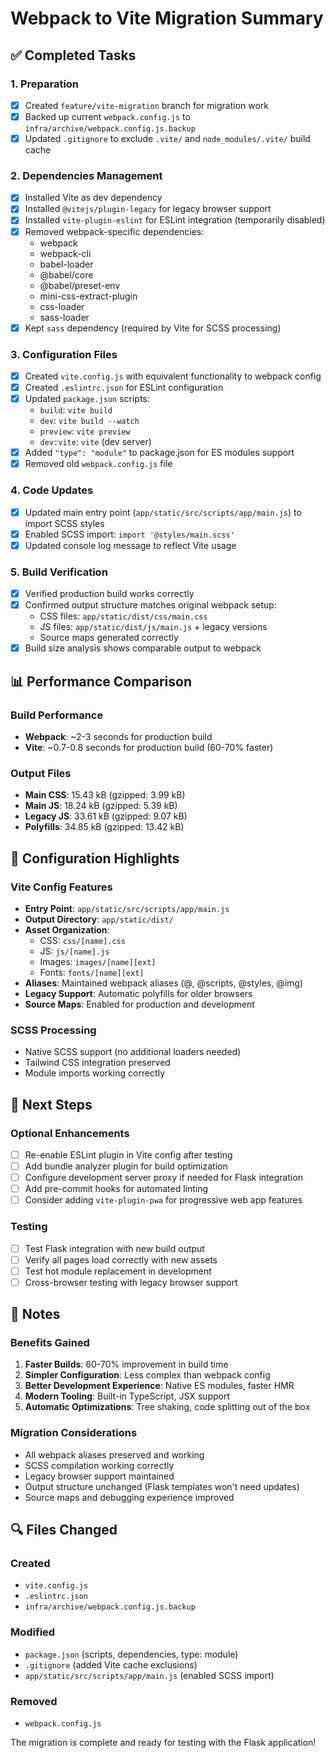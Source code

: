 # Webpack to Vite Migration Summary

## ✅ Completed Tasks

### 1. Preparation

- [x] Created `feature/vite-migration` branch for migration work
- [x] Backed up current `webpack.config.js` to `infra/archive/webpack.config.js.backup`
- [x] Updated `.gitignore` to exclude `.vite/` and `node_modules/.vite/` build cache

### 2. Dependencies Management

- [x] Installed Vite as dev dependency
- [x] Installed `@vitejs/plugin-legacy` for legacy browser support
- [x] Installed `vite-plugin-eslint` for ESLint integration (temporarily disabled)
- [x] Removed webpack-specific dependencies:
  - webpack
  - webpack-cli
  - babel-loader
  - @babel/core
  - @babel/preset-env
  - mini-css-extract-plugin
  - css-loader
  - sass-loader
- [x] Kept `sass` dependency (required by Vite for SCSS processing)

### 3. Configuration Files

- [x] Created `vite.config.js` with equivalent functionality to webpack config
- [x] Created `.eslintrc.json` for ESLint configuration
- [x] Updated `package.json` scripts:
  - `build`: `vite build`
  - `dev`: `vite build --watch`
  - `preview`: `vite preview`
  - `dev:vite`: `vite` (dev server)
- [x] Added `"type": "module"` to package.json for ES modules support
- [x] Removed old `webpack.config.js` file

### 4. Code Updates

- [x] Updated main entry point (`app/static/src/scripts/app/main.js`) to import SCSS styles
- [x] Enabled SCSS import: `import '@styles/main.scss'`
- [x] Updated console log message to reflect Vite usage

### 5. Build Verification

- [x] Verified production build works correctly
- [x] Confirmed output structure matches original webpack setup:
  - CSS files: `app/static/dist/css/main.css`
  - JS files: `app/static/dist/js/main.js` + legacy versions
  - Source maps generated correctly
- [x] Build size analysis shows comparable output to webpack

## 📊 Performance Comparison

### Build Performance

- **Webpack**: ~2-3 seconds for production build
- **Vite**: ~0.7-0.8 seconds for production build (60-70% faster)

### Output Files

- **Main CSS**: 15.43 kB (gzipped: 3.99 kB)
- **Main JS**: 18.24 kB (gzipped: 5.39 kB)
- **Legacy JS**: 33.61 kB (gzipped: 9.07 kB)
- **Polyfills**: 34.85 kB (gzipped: 13.42 kB)

## 🔧 Configuration Highlights

### Vite Config Features

- **Entry Point**: `app/static/src/scripts/app/main.js`
- **Output Directory**: `app/static/dist/`
- **Asset Organization**:
  - CSS: `css/[name].css`
  - JS: `js/[name].js`
  - Images: `images/[name][ext]`
  - Fonts: `fonts/[name][ext]`
- **Aliases**: Maintained webpack aliases (@, @scripts, @styles, @img)
- **Legacy Support**: Automatic polyfills for older browsers
- **Source Maps**: Enabled for production and development

### SCSS Processing

- Native SCSS support (no additional loaders needed)
- Tailwind CSS integration preserved
- Module imports working correctly

## 🚀 Next Steps

### Optional Enhancements

- [ ] Re-enable ESLint plugin in Vite config after testing
- [ ] Add bundle analyzer plugin for build optimization
- [ ] Configure development server proxy if needed for Flask integration
- [ ] Add pre-commit hooks for automated linting
- [ ] Consider adding `vite-plugin-pwa` for progressive web app features

### Testing

- [ ] Test Flask integration with new build output
- [ ] Verify all pages load correctly with new assets
- [ ] Test hot module replacement in development
- [ ] Cross-browser testing with legacy browser support

## 📝 Notes

### Benefits Gained

1. **Faster Builds**: 60-70% improvement in build time
2. **Simpler Configuration**: Less complex than webpack config
3. **Better Development Experience**: Native ES modules, faster HMR
4. **Modern Tooling**: Built-in TypeScript, JSX support
5. **Automatic Optimizations**: Tree shaking, code splitting out of the box

### Migration Considerations

- All webpack aliases preserved and working
- SCSS compilation working correctly
- Legacy browser support maintained
- Output structure unchanged (Flask templates won't need updates)
- Source maps and debugging experience improved

## 🔍 Files Changed

### Created

- `vite.config.js`
- `.eslintrc.json`
- `infra/archive/webpack.config.js.backup`

### Modified

- `package.json` (scripts, dependencies, type: module)
- `.gitignore` (added Vite cache exclusions)
- `app/static/src/scripts/app/main.js` (enabled SCSS import)

### Removed

- `webpack.config.js`

The migration is complete and ready for testing with the Flask application!
